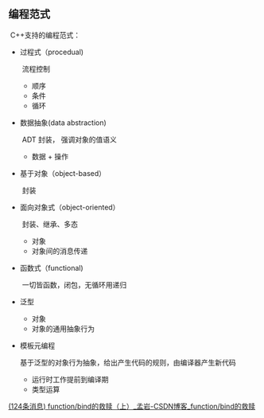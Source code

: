 ## 编程范式

​		C++支持的编程范式：

-   过程式（procedual)

    ​	流程控制

    -   顺序
    -   条件
    -   循环

-   数据抽象(data abstraction)

    ​	ADT 封装， 强调对象的值语义

    -   数据 + 操作

-   基于对象（object-based）

    ​	封装

-   面向对象式（object-oriented）

    ​	封装、继承、多态

    -   对象
    -   对象间的消息传递

-   函数式（functional)

    ​	一切皆函数，闭包，无循环用递归

-   泛型

    -   对象
    -   对象的通用抽象行为

-   模板元编程

    基于泛型的对象行为抽象，给出产生代码的规则，由编译器产生新代码

    -   运行时工作提前到编译期
    -   类型运算

[(124条消息) function/bind的救赎（上）_孟岩-CSDN博客_function/bind的救赎](https://blog.csdn.net/myan/article/details/5928531)

